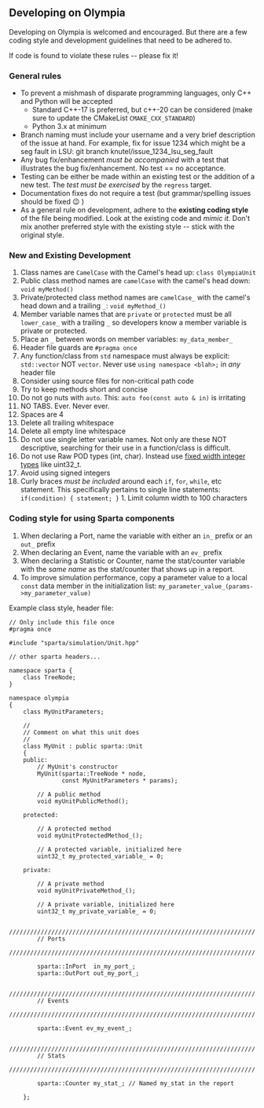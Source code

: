 
## Developing on Olympia

Developing on Olympia is welcomed and encouraged.  But there are a few
coding style and development guidelines that need to be adhered to.

If code is found to violate these rules -- please fix it!


### General rules

   * To prevent a mishmash of disparate programming languages, only C++ and Python will be accepted
     * Standard C++-17 is preferred, but c++-20 can be considered (make sure to update the CMakeList `CMAKE_CXX_STANDARD`)
     * Python 3.x at minimum
   * Branch naming must include your username and a very brief description
     of the issue at hand. For example, fix for issue 1234 which might
     be a seg fault in LSU: git branch knutel/issue_1234_lsu_seg_fault
   * Any bug fix/enhancement _must be accompanied_ with a test that
     illustrates the bug fix/enhancement.  No test == no acceptance.
   * Testing can be either be made within an existing test or the
     addition of a new test.  The _test must be exercised_ by the `regress`
     target.
   * Documentation fixes do not require a test (but grammar/spelling
     issues should be fixed :wink: )
   * As a general rule on development, adhere to the **existing coding
     style** of the file being modified.  Look at the existing code and
     _mimic it_.  Don't mix another preferred style with the existing
     style -- stick with the original style.

### New and Existing Development

   1. Class names are `CamelCase` with the Camel's head up: `class
      OlympiaUnit`
   1. Public class method names are `camelCase` with the camel's head
      down: `void myMethod()`
   1. Private/protected class method names are `camelCase_` with the
      camel's head down and a trailing `_`: `void myMethod_()`
   1. Member variable names that are `private` or `protected` must be all
      `lower_case_` with a trailing `_` so developers know a member
      variable is private or protected.
   1. Place an `_` between words on member variables: `my_data_member_`
   1. Header file guards are `#pragma once`
   1. Any function/class from `std` namespace must always be explicit:
      `std::vector` NOT `vector`.  Never use `using namespace <blah>;` in
      *any* header file
   1. Consider using source files for non-critical path code
   1. Try to keep methods short and concise
   1. Do not go nuts with `auto`.  This: `auto foo(const auto & in)` is irritating
   1. NO TABS.  Ever.  Never ever.
   1. Spaces are 4
   1. Delete all trailing whitespace
   2. Delete all empty line whitespace
   1. Do not use single letter variable names.  Not only are these NOT
      descriptive, searching for their use in a function/class is difficult.
   1. Do not use Raw POD types (int, char).  Instead use [fixed
      width integer types](https://en.cppreference.com/w/cpp/types/integer)
      like uint32_t.
   1. Avoid using signed integers
   1. Curly braces _must be included_ around each `if`, `for`, `while`, etc
      statement.  This specifically pertains to single line statements:
      `if(condition) { statement; }`
    1. Limit column width to 100 characters

### Coding style for using Sparta components

   1. When declaring a Port, name the variable with either an `in_`
      prefix or an `out_` prefix
   1. When declaring an Event, name the variable with an `ev_` prefix
   1. When declaring a Statistic or Counter, name the stat/counter
      variable with the _same name_ as the stat/counter that shows up in
      a report.
   1. To improve simulation performance, copy a parameter value to a local
      `const` data member in the initialization list:
      `my_parameter_value_(params->my_parameter_value)`

Example class style, header file:

```
// Only include this file once
#pragma once

#include "sparta/simulation/Unit.hpp"

// other sparta headers...

namespace sparta {
    class TreeNode;
}

namespace olympia
{
    class MyUnitParameters;

    //
    // Comment on what this unit does
    //
    class MyUnit : public sparta::Unit
    {
    public:
        // MyUnit's constructor
        MyUnit(sparta::TreeNode * node,
               const MyUnitParameters * params);

        // A public method
        void myUnitPublicMethod();

    protected:

        // A protected method
        void myUnitProtectedMethod_();

        // A protected variable, initialized here
        uint32_t my_protected_variable_ = 0;

    private:

        // A private method
        void myUnitPrivateMethod_();

        // A private variable, initialized here
        uint32_t my_private_variable_ = 0;

        //////////////////////////////////////////////////////////////////////
        // Ports
        //////////////////////////////////////////////////////////////////////

        sparta::InPort  in_my_port_;
        sparta::OutPort out_my_port_;

        //////////////////////////////////////////////////////////////////////
        // Events
        //////////////////////////////////////////////////////////////////////

        sparta::Event ev_my_event_;

        //////////////////////////////////////////////////////////////////////
        // Stats
        //////////////////////////////////////////////////////////////////////

        sparta::Counter my_stat_; // Named my_stat in the report

    };
```
